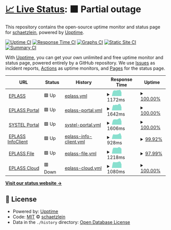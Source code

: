 # [📈 Live Status](https://schaetzlein.github.io/upptime): <!--live status--> **🟧 Partial outage**

This repository contains the open-source uptime monitor and status page for [schaetzlein](https://schaetzlein.github.io/upptime), powered by [Upptime](https://github.com/upptime/upptime).

[![Uptime CI](https://github.com/schaetzlein/upptime/workflows/Uptime%20CI/badge.svg)](https://github.com/schaetzlein/upptime/actions?query=workflow%3A%22Uptime+CI%22)
[![Response Time CI](https://github.com/schaetzlein/upptime/workflows/Response%20Time%20CI/badge.svg)](https://github.com/schaetzlein/upptime/actions?query=workflow%3A%22Response+Time+CI%22)
[![Graphs CI](https://github.com/schaetzlein/upptime/workflows/Graphs%20CI/badge.svg)](https://github.com/schaetzlein/upptime/actions?query=workflow%3A%22Graphs+CI%22)
[![Static Site CI](https://github.com/schaetzlein/upptime/workflows/Static%20Site%20CI/badge.svg)](https://github.com/schaetzlein/upptime/actions?query=workflow%3A%22Static+Site+CI%22)
[![Summary CI](https://github.com/schaetzlein/upptime/workflows/Summary%20CI/badge.svg)](https://github.com/schaetzlein/upptime/actions?query=workflow%3A%22Summary+CI%22)

With [Upptime](https://upptime.js.org), you can get your own unlimited and free uptime monitor and status page, powered entirely by a GitHub repository. We use [Issues](https://github.com/schaetzlein/upptime/issues) as incident reports, [Actions](https://github.com/schaetzlein/upptime/actions) as uptime monitors, and [Pages](https://schaetzlein.github.io/upptime) for the status page.

<!--start: status pages-->
<!-- This summary is generated by Upptime (https://github.com/upptime/upptime) -->
<!-- Do not edit this manually, your changes will be overwritten -->
<!-- prettier-ignore -->
| URL | Status | History | Response Time | Uptime |
| --- | ------ | ------- | ------------- | ------ |
| <img alt="" src="https://favicons.githubusercontent.com/www.eplass.de" height="13"> [EPLASS](https://www.eplass.de) | 🟩 Up | [eplass.yml](https://github.com/schaetzlein/upptime/commits/HEAD/history/eplass.yml) | <details><summary><img alt="Response time graph" src="./graphs/eplass/response-time-week.png" height="20"> 1172ms</summary><br><a href="https://schaetzlein.github.io/upptime/history/eplass"><img alt="Response time 1165" src="https://img.shields.io/endpoint?url=https%3A%2F%2Fraw.githubusercontent.com%2Fschaetzlein%2Fupptime%2FHEAD%2Fapi%2Feplass%2Fresponse-time.json"></a><br><a href="https://schaetzlein.github.io/upptime/history/eplass"><img alt="24-hour response time 757" src="https://img.shields.io/endpoint?url=https%3A%2F%2Fraw.githubusercontent.com%2Fschaetzlein%2Fupptime%2FHEAD%2Fapi%2Feplass%2Fresponse-time-day.json"></a><br><a href="https://schaetzlein.github.io/upptime/history/eplass"><img alt="7-day response time 1172" src="https://img.shields.io/endpoint?url=https%3A%2F%2Fraw.githubusercontent.com%2Fschaetzlein%2Fupptime%2FHEAD%2Fapi%2Feplass%2Fresponse-time-week.json"></a><br><a href="https://schaetzlein.github.io/upptime/history/eplass"><img alt="30-day response time 1077" src="https://img.shields.io/endpoint?url=https%3A%2F%2Fraw.githubusercontent.com%2Fschaetzlein%2Fupptime%2FHEAD%2Fapi%2Feplass%2Fresponse-time-month.json"></a><br><a href="https://schaetzlein.github.io/upptime/history/eplass"><img alt="1-year response time 1165" src="https://img.shields.io/endpoint?url=https%3A%2F%2Fraw.githubusercontent.com%2Fschaetzlein%2Fupptime%2FHEAD%2Fapi%2Feplass%2Fresponse-time-year.json"></a></details> | <details><summary><a href="https://schaetzlein.github.io/upptime/history/eplass">100.00%</a></summary><a href="https://schaetzlein.github.io/upptime/history/eplass"><img alt="All-time uptime 99.99%" src="https://img.shields.io/endpoint?url=https%3A%2F%2Fraw.githubusercontent.com%2Fschaetzlein%2Fupptime%2FHEAD%2Fapi%2Feplass%2Fuptime.json"></a><br><a href="https://schaetzlein.github.io/upptime/history/eplass"><img alt="24-hour uptime 100.00%" src="https://img.shields.io/endpoint?url=https%3A%2F%2Fraw.githubusercontent.com%2Fschaetzlein%2Fupptime%2FHEAD%2Fapi%2Feplass%2Fuptime-day.json"></a><br><a href="https://schaetzlein.github.io/upptime/history/eplass"><img alt="7-day uptime 100.00%" src="https://img.shields.io/endpoint?url=https%3A%2F%2Fraw.githubusercontent.com%2Fschaetzlein%2Fupptime%2FHEAD%2Fapi%2Feplass%2Fuptime-week.json"></a><br><a href="https://schaetzlein.github.io/upptime/history/eplass"><img alt="30-day uptime 99.96%" src="https://img.shields.io/endpoint?url=https%3A%2F%2Fraw.githubusercontent.com%2Fschaetzlein%2Fupptime%2FHEAD%2Fapi%2Feplass%2Fuptime-month.json"></a><br><a href="https://schaetzlein.github.io/upptime/history/eplass"><img alt="1-year uptime 99.99%" src="https://img.shields.io/endpoint?url=https%3A%2F%2Fraw.githubusercontent.com%2Fschaetzlein%2Fupptime%2FHEAD%2Fapi%2Feplass%2Fuptime-year.json"></a></details>
| <img alt="" src="https://favicons.githubusercontent.com/portal.eplass.de" height="13"> [EPLASS Portal](https://portal.eplass.de) | 🟩 Up | [eplass-portal.yml](https://github.com/schaetzlein/upptime/commits/HEAD/history/eplass-portal.yml) | <details><summary><img alt="Response time graph" src="./graphs/eplass-portal/response-time-week.png" height="20"> 1642ms</summary><br><a href="https://schaetzlein.github.io/upptime/history/eplass-portal"><img alt="Response time 1482" src="https://img.shields.io/endpoint?url=https%3A%2F%2Fraw.githubusercontent.com%2Fschaetzlein%2Fupptime%2FHEAD%2Fapi%2Feplass-portal%2Fresponse-time.json"></a><br><a href="https://schaetzlein.github.io/upptime/history/eplass-portal"><img alt="24-hour response time 957" src="https://img.shields.io/endpoint?url=https%3A%2F%2Fraw.githubusercontent.com%2Fschaetzlein%2Fupptime%2FHEAD%2Fapi%2Feplass-portal%2Fresponse-time-day.json"></a><br><a href="https://schaetzlein.github.io/upptime/history/eplass-portal"><img alt="7-day response time 1642" src="https://img.shields.io/endpoint?url=https%3A%2F%2Fraw.githubusercontent.com%2Fschaetzlein%2Fupptime%2FHEAD%2Fapi%2Feplass-portal%2Fresponse-time-week.json"></a><br><a href="https://schaetzlein.github.io/upptime/history/eplass-portal"><img alt="30-day response time 1512" src="https://img.shields.io/endpoint?url=https%3A%2F%2Fraw.githubusercontent.com%2Fschaetzlein%2Fupptime%2FHEAD%2Fapi%2Feplass-portal%2Fresponse-time-month.json"></a><br><a href="https://schaetzlein.github.io/upptime/history/eplass-portal"><img alt="1-year response time 1482" src="https://img.shields.io/endpoint?url=https%3A%2F%2Fraw.githubusercontent.com%2Fschaetzlein%2Fupptime%2FHEAD%2Fapi%2Feplass-portal%2Fresponse-time-year.json"></a></details> | <details><summary><a href="https://schaetzlein.github.io/upptime/history/eplass-portal">100.00%</a></summary><a href="https://schaetzlein.github.io/upptime/history/eplass-portal"><img alt="All-time uptime 99.99%" src="https://img.shields.io/endpoint?url=https%3A%2F%2Fraw.githubusercontent.com%2Fschaetzlein%2Fupptime%2FHEAD%2Fapi%2Feplass-portal%2Fuptime.json"></a><br><a href="https://schaetzlein.github.io/upptime/history/eplass-portal"><img alt="24-hour uptime 100.00%" src="https://img.shields.io/endpoint?url=https%3A%2F%2Fraw.githubusercontent.com%2Fschaetzlein%2Fupptime%2FHEAD%2Fapi%2Feplass-portal%2Fuptime-day.json"></a><br><a href="https://schaetzlein.github.io/upptime/history/eplass-portal"><img alt="7-day uptime 100.00%" src="https://img.shields.io/endpoint?url=https%3A%2F%2Fraw.githubusercontent.com%2Fschaetzlein%2Fupptime%2FHEAD%2Fapi%2Feplass-portal%2Fuptime-week.json"></a><br><a href="https://schaetzlein.github.io/upptime/history/eplass-portal"><img alt="30-day uptime 100.00%" src="https://img.shields.io/endpoint?url=https%3A%2F%2Fraw.githubusercontent.com%2Fschaetzlein%2Fupptime%2FHEAD%2Fapi%2Feplass-portal%2Fuptime-month.json"></a><br><a href="https://schaetzlein.github.io/upptime/history/eplass-portal"><img alt="1-year uptime 99.99%" src="https://img.shields.io/endpoint?url=https%3A%2F%2Fraw.githubusercontent.com%2Fschaetzlein%2Fupptime%2FHEAD%2Fapi%2Feplass-portal%2Fuptime-year.json"></a></details>
| <img alt="" src="https://favicons.githubusercontent.com/db-cde.eplass.de" height="13"> [SYSTEL Portal](https://db-cde.eplass.de) | 🟩 Up | [systel-portal.yml](https://github.com/schaetzlein/upptime/commits/HEAD/history/systel-portal.yml) | <details><summary><img alt="Response time graph" src="./graphs/systel-portal/response-time-week.png" height="20"> 1606ms</summary><br><a href="https://schaetzlein.github.io/upptime/history/systel-portal"><img alt="Response time 1538" src="https://img.shields.io/endpoint?url=https%3A%2F%2Fraw.githubusercontent.com%2Fschaetzlein%2Fupptime%2FHEAD%2Fapi%2Fsystel-portal%2Fresponse-time.json"></a><br><a href="https://schaetzlein.github.io/upptime/history/systel-portal"><img alt="24-hour response time 1046" src="https://img.shields.io/endpoint?url=https%3A%2F%2Fraw.githubusercontent.com%2Fschaetzlein%2Fupptime%2FHEAD%2Fapi%2Fsystel-portal%2Fresponse-time-day.json"></a><br><a href="https://schaetzlein.github.io/upptime/history/systel-portal"><img alt="7-day response time 1606" src="https://img.shields.io/endpoint?url=https%3A%2F%2Fraw.githubusercontent.com%2Fschaetzlein%2Fupptime%2FHEAD%2Fapi%2Fsystel-portal%2Fresponse-time-week.json"></a><br><a href="https://schaetzlein.github.io/upptime/history/systel-portal"><img alt="30-day response time 1523" src="https://img.shields.io/endpoint?url=https%3A%2F%2Fraw.githubusercontent.com%2Fschaetzlein%2Fupptime%2FHEAD%2Fapi%2Fsystel-portal%2Fresponse-time-month.json"></a><br><a href="https://schaetzlein.github.io/upptime/history/systel-portal"><img alt="1-year response time 1538" src="https://img.shields.io/endpoint?url=https%3A%2F%2Fraw.githubusercontent.com%2Fschaetzlein%2Fupptime%2FHEAD%2Fapi%2Fsystel-portal%2Fresponse-time-year.json"></a></details> | <details><summary><a href="https://schaetzlein.github.io/upptime/history/systel-portal">100.00%</a></summary><a href="https://schaetzlein.github.io/upptime/history/systel-portal"><img alt="All-time uptime 99.99%" src="https://img.shields.io/endpoint?url=https%3A%2F%2Fraw.githubusercontent.com%2Fschaetzlein%2Fupptime%2FHEAD%2Fapi%2Fsystel-portal%2Fuptime.json"></a><br><a href="https://schaetzlein.github.io/upptime/history/systel-portal"><img alt="24-hour uptime 100.00%" src="https://img.shields.io/endpoint?url=https%3A%2F%2Fraw.githubusercontent.com%2Fschaetzlein%2Fupptime%2FHEAD%2Fapi%2Fsystel-portal%2Fuptime-day.json"></a><br><a href="https://schaetzlein.github.io/upptime/history/systel-portal"><img alt="7-day uptime 100.00%" src="https://img.shields.io/endpoint?url=https%3A%2F%2Fraw.githubusercontent.com%2Fschaetzlein%2Fupptime%2FHEAD%2Fapi%2Fsystel-portal%2Fuptime-week.json"></a><br><a href="https://schaetzlein.github.io/upptime/history/systel-portal"><img alt="30-day uptime 100.00%" src="https://img.shields.io/endpoint?url=https%3A%2F%2Fraw.githubusercontent.com%2Fschaetzlein%2Fupptime%2FHEAD%2Fapi%2Fsystel-portal%2Fuptime-month.json"></a><br><a href="https://schaetzlein.github.io/upptime/history/systel-portal"><img alt="1-year uptime 99.99%" src="https://img.shields.io/endpoint?url=https%3A%2F%2Fraw.githubusercontent.com%2Fschaetzlein%2Fupptime%2FHEAD%2Fapi%2Fsystel-portal%2Fuptime-year.json"></a></details>
| <img alt="" src="https://favicons.githubusercontent.com/infoclient.eplass.de" height="13"> [EPLASS InfoClient](https://infoclient.eplass.de) | 🟩 Up | [eplass-info-client.yml](https://github.com/schaetzlein/upptime/commits/HEAD/history/eplass-info-client.yml) | <details><summary><img alt="Response time graph" src="./graphs/eplass-info-client/response-time-week.png" height="20"> 928ms</summary><br><a href="https://schaetzlein.github.io/upptime/history/eplass-info-client"><img alt="Response time 869" src="https://img.shields.io/endpoint?url=https%3A%2F%2Fraw.githubusercontent.com%2Fschaetzlein%2Fupptime%2FHEAD%2Fapi%2Feplass-info-client%2Fresponse-time.json"></a><br><a href="https://schaetzlein.github.io/upptime/history/eplass-info-client"><img alt="24-hour response time 607" src="https://img.shields.io/endpoint?url=https%3A%2F%2Fraw.githubusercontent.com%2Fschaetzlein%2Fupptime%2FHEAD%2Fapi%2Feplass-info-client%2Fresponse-time-day.json"></a><br><a href="https://schaetzlein.github.io/upptime/history/eplass-info-client"><img alt="7-day response time 928" src="https://img.shields.io/endpoint?url=https%3A%2F%2Fraw.githubusercontent.com%2Fschaetzlein%2Fupptime%2FHEAD%2Fapi%2Feplass-info-client%2Fresponse-time-week.json"></a><br><a href="https://schaetzlein.github.io/upptime/history/eplass-info-client"><img alt="30-day response time 828" src="https://img.shields.io/endpoint?url=https%3A%2F%2Fraw.githubusercontent.com%2Fschaetzlein%2Fupptime%2FHEAD%2Fapi%2Feplass-info-client%2Fresponse-time-month.json"></a><br><a href="https://schaetzlein.github.io/upptime/history/eplass-info-client"><img alt="1-year response time 869" src="https://img.shields.io/endpoint?url=https%3A%2F%2Fraw.githubusercontent.com%2Fschaetzlein%2Fupptime%2FHEAD%2Fapi%2Feplass-info-client%2Fresponse-time-year.json"></a></details> | <details><summary><a href="https://schaetzlein.github.io/upptime/history/eplass-info-client">99.92%</a></summary><a href="https://schaetzlein.github.io/upptime/history/eplass-info-client"><img alt="All-time uptime 99.77%" src="https://img.shields.io/endpoint?url=https%3A%2F%2Fraw.githubusercontent.com%2Fschaetzlein%2Fupptime%2FHEAD%2Fapi%2Feplass-info-client%2Fuptime.json"></a><br><a href="https://schaetzlein.github.io/upptime/history/eplass-info-client"><img alt="24-hour uptime 99.42%" src="https://img.shields.io/endpoint?url=https%3A%2F%2Fraw.githubusercontent.com%2Fschaetzlein%2Fupptime%2FHEAD%2Fapi%2Feplass-info-client%2Fuptime-day.json"></a><br><a href="https://schaetzlein.github.io/upptime/history/eplass-info-client"><img alt="7-day uptime 99.92%" src="https://img.shields.io/endpoint?url=https%3A%2F%2Fraw.githubusercontent.com%2Fschaetzlein%2Fupptime%2FHEAD%2Fapi%2Feplass-info-client%2Fuptime-week.json"></a><br><a href="https://schaetzlein.github.io/upptime/history/eplass-info-client"><img alt="30-day uptime 99.78%" src="https://img.shields.io/endpoint?url=https%3A%2F%2Fraw.githubusercontent.com%2Fschaetzlein%2Fupptime%2FHEAD%2Fapi%2Feplass-info-client%2Fuptime-month.json"></a><br><a href="https://schaetzlein.github.io/upptime/history/eplass-info-client"><img alt="1-year uptime 99.77%" src="https://img.shields.io/endpoint?url=https%3A%2F%2Fraw.githubusercontent.com%2Fschaetzlein%2Fupptime%2FHEAD%2Fapi%2Feplass-info-client%2Fuptime-year.json"></a></details>
| <img alt="" src="https://favicons.githubusercontent.com/file.eplass.de" height="13"> [EPLASS File](https://file.eplass.de) | 🟩 Up | [eplass-file.yml](https://github.com/schaetzlein/upptime/commits/HEAD/history/eplass-file.yml) | <details><summary><img alt="Response time graph" src="./graphs/eplass-file/response-time-week.png" height="20"> 1218ms</summary><br><a href="https://schaetzlein.github.io/upptime/history/eplass-file"><img alt="Response time 1211" src="https://img.shields.io/endpoint?url=https%3A%2F%2Fraw.githubusercontent.com%2Fschaetzlein%2Fupptime%2FHEAD%2Fapi%2Feplass-file%2Fresponse-time.json"></a><br><a href="https://schaetzlein.github.io/upptime/history/eplass-file"><img alt="24-hour response time 999" src="https://img.shields.io/endpoint?url=https%3A%2F%2Fraw.githubusercontent.com%2Fschaetzlein%2Fupptime%2FHEAD%2Fapi%2Feplass-file%2Fresponse-time-day.json"></a><br><a href="https://schaetzlein.github.io/upptime/history/eplass-file"><img alt="7-day response time 1218" src="https://img.shields.io/endpoint?url=https%3A%2F%2Fraw.githubusercontent.com%2Fschaetzlein%2Fupptime%2FHEAD%2Fapi%2Feplass-file%2Fresponse-time-week.json"></a><br><a href="https://schaetzlein.github.io/upptime/history/eplass-file"><img alt="30-day response time 1165" src="https://img.shields.io/endpoint?url=https%3A%2F%2Fraw.githubusercontent.com%2Fschaetzlein%2Fupptime%2FHEAD%2Fapi%2Feplass-file%2Fresponse-time-month.json"></a><br><a href="https://schaetzlein.github.io/upptime/history/eplass-file"><img alt="1-year response time 1211" src="https://img.shields.io/endpoint?url=https%3A%2F%2Fraw.githubusercontent.com%2Fschaetzlein%2Fupptime%2FHEAD%2Fapi%2Feplass-file%2Fresponse-time-year.json"></a></details> | <details><summary><a href="https://schaetzlein.github.io/upptime/history/eplass-file">97.99%</a></summary><a href="https://schaetzlein.github.io/upptime/history/eplass-file"><img alt="All-time uptime 99.12%" src="https://img.shields.io/endpoint?url=https%3A%2F%2Fraw.githubusercontent.com%2Fschaetzlein%2Fupptime%2FHEAD%2Fapi%2Feplass-file%2Fuptime.json"></a><br><a href="https://schaetzlein.github.io/upptime/history/eplass-file"><img alt="24-hour uptime 85.95%" src="https://img.shields.io/endpoint?url=https%3A%2F%2Fraw.githubusercontent.com%2Fschaetzlein%2Fupptime%2FHEAD%2Fapi%2Feplass-file%2Fuptime-day.json"></a><br><a href="https://schaetzlein.github.io/upptime/history/eplass-file"><img alt="7-day uptime 97.99%" src="https://img.shields.io/endpoint?url=https%3A%2F%2Fraw.githubusercontent.com%2Fschaetzlein%2Fupptime%2FHEAD%2Fapi%2Feplass-file%2Fuptime-week.json"></a><br><a href="https://schaetzlein.github.io/upptime/history/eplass-file"><img alt="30-day uptime 97.73%" src="https://img.shields.io/endpoint?url=https%3A%2F%2Fraw.githubusercontent.com%2Fschaetzlein%2Fupptime%2FHEAD%2Fapi%2Feplass-file%2Fuptime-month.json"></a><br><a href="https://schaetzlein.github.io/upptime/history/eplass-file"><img alt="1-year uptime 99.12%" src="https://img.shields.io/endpoint?url=https%3A%2F%2Fraw.githubusercontent.com%2Fschaetzlein%2Fupptime%2FHEAD%2Fapi%2Feplass-file%2Fuptime-year.json"></a></details>
| <img alt="" src="https://favicons.githubusercontent.com/cloud.eplass.de" height="13"> [EPLASS Cloud](https://cloud.eplass.de) | 🟥 Down | [eplass-cloud.yml](https://github.com/schaetzlein/upptime/commits/HEAD/history/eplass-cloud.yml) | <details><summary><img alt="Response time graph" src="./graphs/eplass-cloud/response-time-week.png" height="20"> 1080ms</summary><br><a href="https://schaetzlein.github.io/upptime/history/eplass-cloud"><img alt="Response time 967" src="https://img.shields.io/endpoint?url=https%3A%2F%2Fraw.githubusercontent.com%2Fschaetzlein%2Fupptime%2FHEAD%2Fapi%2Feplass-cloud%2Fresponse-time.json"></a><br><a href="https://schaetzlein.github.io/upptime/history/eplass-cloud"><img alt="24-hour response time 1005" src="https://img.shields.io/endpoint?url=https%3A%2F%2Fraw.githubusercontent.com%2Fschaetzlein%2Fupptime%2FHEAD%2Fapi%2Feplass-cloud%2Fresponse-time-day.json"></a><br><a href="https://schaetzlein.github.io/upptime/history/eplass-cloud"><img alt="7-day response time 1080" src="https://img.shields.io/endpoint?url=https%3A%2F%2Fraw.githubusercontent.com%2Fschaetzlein%2Fupptime%2FHEAD%2Fapi%2Feplass-cloud%2Fresponse-time-week.json"></a><br><a href="https://schaetzlein.github.io/upptime/history/eplass-cloud"><img alt="30-day response time 961" src="https://img.shields.io/endpoint?url=https%3A%2F%2Fraw.githubusercontent.com%2Fschaetzlein%2Fupptime%2FHEAD%2Fapi%2Feplass-cloud%2Fresponse-time-month.json"></a><br><a href="https://schaetzlein.github.io/upptime/history/eplass-cloud"><img alt="1-year response time 967" src="https://img.shields.io/endpoint?url=https%3A%2F%2Fraw.githubusercontent.com%2Fschaetzlein%2Fupptime%2FHEAD%2Fapi%2Feplass-cloud%2Fresponse-time-year.json"></a></details> | <details><summary><a href="https://schaetzlein.github.io/upptime/history/eplass-cloud">100.00%</a></summary><a href="https://schaetzlein.github.io/upptime/history/eplass-cloud"><img alt="All-time uptime 99.81%" src="https://img.shields.io/endpoint?url=https%3A%2F%2Fraw.githubusercontent.com%2Fschaetzlein%2Fupptime%2FHEAD%2Fapi%2Feplass-cloud%2Fuptime.json"></a><br><a href="https://schaetzlein.github.io/upptime/history/eplass-cloud"><img alt="24-hour uptime 99.99%" src="https://img.shields.io/endpoint?url=https%3A%2F%2Fraw.githubusercontent.com%2Fschaetzlein%2Fupptime%2FHEAD%2Fapi%2Feplass-cloud%2Fuptime-day.json"></a><br><a href="https://schaetzlein.github.io/upptime/history/eplass-cloud"><img alt="7-day uptime 100.00%" src="https://img.shields.io/endpoint?url=https%3A%2F%2Fraw.githubusercontent.com%2Fschaetzlein%2Fupptime%2FHEAD%2Fapi%2Feplass-cloud%2Fuptime-week.json"></a><br><a href="https://schaetzlein.github.io/upptime/history/eplass-cloud"><img alt="30-day uptime 99.59%" src="https://img.shields.io/endpoint?url=https%3A%2F%2Fraw.githubusercontent.com%2Fschaetzlein%2Fupptime%2FHEAD%2Fapi%2Feplass-cloud%2Fuptime-month.json"></a><br><a href="https://schaetzlein.github.io/upptime/history/eplass-cloud"><img alt="1-year uptime 99.81%" src="https://img.shields.io/endpoint?url=https%3A%2F%2Fraw.githubusercontent.com%2Fschaetzlein%2Fupptime%2FHEAD%2Fapi%2Feplass-cloud%2Fuptime-year.json"></a></details>

<!--end: status pages-->

[**Visit our status website →**](https://schaetzlein.github.io/upptime)

## 📄 License

- Powered by: [Upptime](https://github.com/upptime/upptime)
- Code: [MIT](./LICENSE) © [schaetzlein](https://schaetzlein.github.io/upptime)
- Data in the `./history` directory: [Open Database License](https://opendatacommons.org/licenses/odbl/1-0/)

